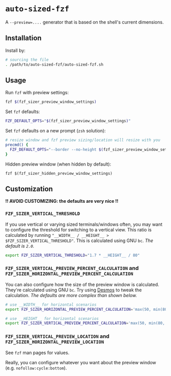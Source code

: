 # `auto-sized-fzf`

A `--preview=....` generator that is based on the shell's current dimensions.

## Installation

Install by:

```bash
# sourcing the file
. /path/to/auto-sized-fzf/auto-sized-fzf.sh
```

## Usage

Run `fzf` with preview settings:
```bash
fzf $(fzf_sizer_preview_window_settings)
```

Set `fzf` defaults:
```bash
FZF_DEFAULT_OPTS="$(fzf_sizer_preview_window_settings)"
```

Set `fzf` defaults on a new prompt (`zsh` solution):
```zsh
# resize window and fzf preview sizing/location will resize with you
precmd() {
  FZF_DEFAULT_OPTS="--border --no-height $(fzf_sizer_preview_window_settings)"
}
```

Hidden preview window (when hidden by default):
```
fzf $(fzf_sizer_hidden_preview_window_settings)
```

## Customization

**!! AVOID CUSTOMIZING: the defaults are very nice !!**

### `FZF_SIZER_VERTICAL_THRESHOLD`

If you use vertical or varying sized terminals/windows often, you may want to configure the threshold for switching to a vertical view. This ratio is calculated by running `"__WIDTH__ / __HEIGHT__ > $FZF_SIZER_VERTICAL_THRESHOLD"`. This is calculated using GNU `bc`. _The default is `2.0`._

```bash
export FZF_SIZER_VERTICAL_THRESHOLD="1.7 * __HEIGHT__ / 80"
```

### `FZF_SIZER_VERTICAL_PREVIEW_PERCENT_CALCULATION` and `FZF_SIZER_HORIZONTAL_PREVIEW_PERCENT_CALCULATION`

You can also configure how the size of the preview window is calculated. They're calculated using GNU `bc`. Try using [Desmos](https://www.desmos.com/calculator) to tweak the calculation. _The defaults are more complex than shown below._

```bash
# use __WIDTH__ for horizontal scenarios
export FZF_SIZER_HORIZONTAL_PREVIEW_PERCENT_CALCULATION='max(50, min(80, 100 - (7000 / __WIDTH__)))'

# use __HEIGHT__ for horizontal scenarios
export FZF_SIZER_VERTICAL_PREVIEW_PERCENT_CALCULATION='max(50, min(80, 100 - (5000 / __HEIGHT__)))'
```

### `FZF_SIZER_VERTICAL_PREVIEW_LOCATION` and `FZF_SIZER_HORIZONTAL_PREVIEW_LOCATION`

See `fzf` man pages for values.

Really, you can configure whatever you want about the preview window (e.g. `nofollow:cycle:bottom`).
